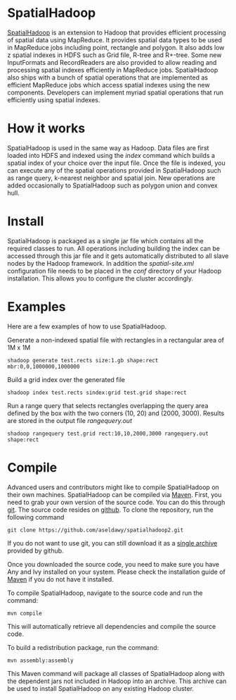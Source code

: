 SpatialHadoop
=============

[SpatialHadoop](http://spatialhadoop.cs.umn.edu) is an extension to Hadoop that provides efficient processing of
spatial data using MapReduce. It provides spatial data types to be used in
MapReduce jobs including point, rectangle and polygon. It also adds low z
spatial indexes in HDFS such as Grid file, R-tree and R+-tree. Some new
InputFormats and RecordReaders are also provided to allow reading and processing
spatial indexes efficiently in MapReduce jobs. SpatialHadoop also ships with
a bunch of spatial operations that are implemented as efficient MapReduce jobs
which access spatial indexes using the new components. Developers can implement
myriad spatial operations that run efficiently using spatial indexes.


How it works
============

SpatialHadoop is used in the same way as Hadoop. Data files are first loaded
into HDFS and indexed using the *index* command which builds a spatial index
of your choice over the input file. Once the file is indexed, you can execute
any of the spatial operations provided in SpatialHadoop such as range query,
k-nearest neighbor and spatial join. New operations are added occasionally
to SpatialHadoop such as polygon union and convex hull.


Install
=======

SpatialHadoop is packaged as a single jar file which contains all the required
classes to run. All operations including building the index can be accessed
through this jar file and it gets automatically distributed to all slave nodes
by the Hadoop framework. In addition the *spatial-site.xml* configuration file
needs to be placed in the *conf* directory of your Hadoop installation. This
allows you to configure the cluster accordingly.


Examples
========

Here are a few examples of how to use SpatialHadoop.

Generate a non-indexed spatial file with rectangles in a rectangular area of 1M x 1M

    shadoop generate test.rects size:1.gb shape:rect mbr:0,0,1000000,1000000 

Build a grid index over the generated file

    shadoop index test.rects sindex:grid test.grid shape:rect

Run a range query that selects rectangles overlapping the query area defined
by the box with the two corners (10, 20) and (2000, 3000). Results are stored
in the output file *rangequery.out*

    shadoop rangequery test.grid rect:10,10,2000,3000 rangequery.out shape:rect
    
Compile
=======

Advanced users and contributors might like to compile SpatialHadoop on their own machines.
SpatialHadoop can be compiled via [Maven](http://maven.apache.org/).
First, you need to grab your own version of the source code. You can do this through [git](http://git-scm.com/).
The source code resides on [github](http://github.com). To clone the repository, run the following command

    git clone https://github.com/aseldawy/spatialhadoop2.git
    
If you do not want to use git, you can still download it as a
[single archive](https://github.com/aseldawy/spatialhadoop2/archive/master.zip) provided by github.

Once you downloaded the source code, you need to make sure you have Any and Ivy installed on your system.
Please check the installation guide of [Maven](http://maven.apache.org/install.html) if you do not have it installed.

To compile SpatialHadoop, navigate to the source code and run the command:

    mvn compile

This will automatically retrieve all dependencies and compile the source code.

To build a redistribution package, run the command:

    mvn assembly:assembly

This Maven command will package all classes of SpatialHadoop along with the dependent jars
not included in Hadoop into an archive. This archive can be used to install SpatialHadoop
on any existing Hadoop cluster.

